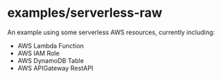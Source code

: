 # examples/serverless-raw

An example using some serverless AWS resources, currently including:

* AWS Lambda Function
* AWS IAM Role
* AWS DynamoDB Table
* AWS APIGateway RestAPI
